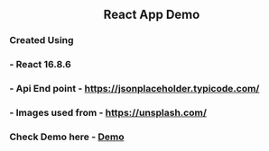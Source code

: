 ## <h2 style="text-align:center;">React App Demo</h2>

### Created Using 

### - React 16.8.6

### - Api End point - <a href="https://jsonplaceholder.typicode.com/" target="_blank">https://jsonplaceholder.typicode.com/</a>

### - Images used from - <a href="https://unsplash.com/" target="_blank">https://unsplash.com/</a>


<h3>Check Demo here - <a href="https://react-app-eshop.herokuapp.com/" target="_blank">Demo</a></h3>

